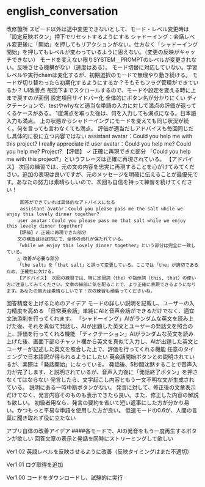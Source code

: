 # english_conversation

改修箇所
    スピード以外は途中変更できないとして、モード・レベル変更時は「設定反映ボタン」押下でリセットするようにする
        シャドーイング：会話レベル変更後に「開始」を押してもリアクションがない。仕方なく「シャドーイング開始」を押してもレベルが変わっているように思えない。（変更の反映がキャッチできない）
            モードを変えない限りSYSTEM＿PROMPTのレベルが変更されない。反映させる機構がない（速度はある）。
        モード切替に対応していない。学習レベルや実行chainは変化するが、初期選択のモードで無理やり動き続ける。
            モードが切り替わったら初期化するようにするか？そもそもフラグ管理ができているか？
    UI改善点
        毎回下までスクロールするので、モードや設定を変える時に上まで戻すのが面倒
            設定項目サイドバー化
        全体的にボタン名が分かりにくい
    ディクテーションで、testやwhyなど適当な単語の入力に対して満点の評価が返ってくるケースがある。
        1度満点を取った後は、何を入力しても満点になる。日本語入力も満点。
            上の状態からシャドーイングにモードを変えても同じ状況が続く。何を言っても言わなくても満点。
    評価が適当だしアドバイスも毎回同じだし具体的に役に立つ内容ではない
        assistant avatar：Could you help me with this project? I really appreciate it!
        user avatar：Could you help me? Could you help me? Project?
        【評価】
        ✓ 正確に再現できた部分
        「Could you help me with this project?」というフレーズは正確に再現されている。
        【アドバイス】
         次回の練習では、元の文の内容を忠実に再現することを心がけてみてください。追加の表現は良いですが、元のメッセージを明確に伝えることが最優先です。あなたの努力は素晴らしいので、次回も自信を持って練習を続けてください！

         回答ができていれば具体的なアドバイスになる
         assistant avatar：Could you please pass me the salt while we enjoy this lovely dinner together?
        user avatar：Could you please pass me that salt while we enjoy this lovely dinner together?
        【評価】✓ 正確に再現できた部分
        文の構造はほぼ同じで、全体の流れが保たれている。
        「while we enjoy this lovely dinner together」という部分は完全に一致している。
        △ 改善が必要な部分
        「the salt」を「that salt」と誤って変更している。ここでは「the」が適切であるため、正確性に欠ける。
        【アドバイス】 次回の練習では、特に定冠詞（the）や指示詞（this, that）の使い方に注意してみてください。文章の細部に気を配ることで、より正確に表現できるようになります。あなたの努力は素晴らしいです！次の練習も頑張ってくださいね。

回答精度を上げるためのアイデア
    モードの詳しい説明を記載し、ユーザーの入力精度を高める
        「日常英会話」単純にAIと音声会話ができるだけでなく、適宜文法添削を行ってくれます。
        「シャドーイング」AIがランダムな英文を読み上げた後、それを真似て発話し、AIが出題した英文とユーザーの発話文を照合の上、評価を行ってくれる機能
        「ディクテーション」AIがランダムな英文を読み上げた後、画面下部のチャット欄から英文を真似て入力し、AIが出題した英文とユーザーが記述した英文を照合した上で、評価を行ってくれる機能
    任意のタイミングで日本語訳が得られるようにしたい
    英会話開始ボタンとの説明されているが、実際は「発話開始」になっている。
    発話後、5秒間沈黙することで音声入力が完了します、と説明されているが、音声入力後に「発話終了ボタン」を押さなくてはならない
    発言したら、文字起こし内容ともう一文不明な文が生成されている。
    説明にある一時中断ボタンがない。
    発言に対して、修正後の文章表示だけでなく、発言内容そのものも表示できたら良い。また、修正した内容の解説も欲しい。
    初級者用なら、発言の要約を省いて短い返事にした方が分かり易い。かつもっと平易な単語を使用した方が良い。
    低速モードの0.6が、人間の言葉に聞き取れず役に立たない

アプリ自体の改善アイデア
    ####各モードで、AIの発音をもう一度再生するボタンが欲しい
    回答文章の表示と発話を同時にストリーミングして欲しい

Ver1.02
    英語レベルを反映させるように改善（反映タイミングはまだ不適切）

Ver1.01
    ログ取得を追加

Ver1.00
    コードをダウンロードし、試験的に実行